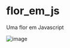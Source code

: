 # flor_em_js
Uma flor em Javascript

![image](https://user-images.githubusercontent.com/118029665/206823189-86165ba7-1033-424b-9aab-77937ff0eb92.png)
